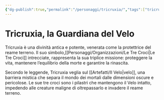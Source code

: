 ```yaml
---
{"dg-publish":true,"permalink":"/personaggi/tricruxia/","tags":["tricruxia"],"noteIcon":""}
---
```


# Tricruxia, la Guardiana del Velo

Tricruxia è una divinità antica e potente, venerata come la protettrice del reame terreno. Il suo simbolo,[[Personaggi/Organizzazioni/Le Tre Croci\|Le Tre Croci]] intrecciate, rappresenta la sua triplice missione: proteggere la vita, mantenere l’equilibrio della morte e garantire la rinascita.

Secondo le leggende, Tricruxia veglia sul [[Artefatti/Il Velo\|velo]], una barriera mistica che separa il mondo dei mortali dalle dimensioni oscure e pericolose. Le sue tre croci sono i pilastri che mantengono il Velo intatto, impedendo alle creature maligne di oltrepassarlo e invadere il reame terreno.